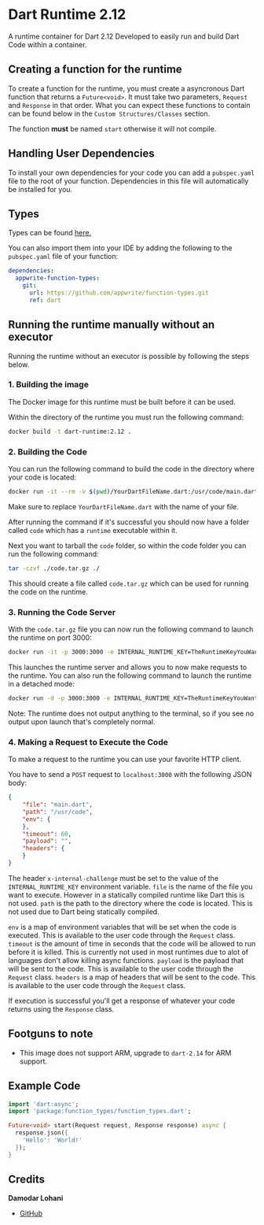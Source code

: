 # Dart Runtime 2.12
A runtime container for Dart 2.12
Developed to easily run and build Dart Code within a container.

## Creating a function for the runtime
To create a function for the runtime, you must create a asyncronous Dart function that returns a `Future<void>`. It must take two parameters, `Request` and `Response` in that order. What you can expect these functions to contain can be found below in the `Custom Structures/Classes` section.

The function **must** be named `start` otherwise it will not compile.

## Handling User Dependencies
To install your own dependencies for your code you can add a `pubspec.yaml` file to the root of your function. Dependencies in this file will automatically be installed for you.

## Types

Types can be found [here.](function_types)

You can also import them into your IDE by adding the following to the `pubspec.yaml` file of your function:
```yaml
dependencies:
  appwrite-function-types:
    git: 
      url: https://github.com/appwrite/function-types.git
      ref: dart
```


## Running the runtime manually without an executor
Running the runtime without an executor is possible by following the steps below.

### 1. Building the image

The Docker image for this runtime must be built before it can be used.

Within the directory of the runtime you must run the following command:
```bash
docker build -t dart-runtime:2.12 .
```

### 2. Building the Code

You can run the following command to build the code in the directory where your code is located:
```bash
docker run -it --rm -v $(pwd)/YourDartFileName.dart:/usr/code/main.dart -v $(pwd)/code:/usr/code dart-runtime:2.12 /usr/local/src/build.sh
```

Make sure to replace `YourDartFileName.dart` with the name of your file.

After running the command if it's successful you should now have a folder called `code` which has a `runtime` executable within it.

Next you want to tarball the `code` folder, so within the code folder you can run the following command:
```bash
tar -czvf ./code.tar.gz ./
```
This should create a file called `code.tar.gz` which can be used for running the code on the runtime.

### 3. Running the Code Server

With the `code.tar.gz` file you can now run the following command to launch the runtime on port 3000:
```bash
docker run -it -p 3000:3000 -e INTERNAL_RUNTIME_KEY=TheRuntimeKeyYouWant --rm -v $(pwd)/code.tar.gz:/tmp/code.tar.gz dart-runtime:2.12 /usr/local/src/launch.sh
```
This launches the runtime server and allows you to now make requests to the runtime. You can also run the following command to launch the runtime in a detached mode:
```bash
docker run -d -p 3000:3000 -e INTERNAL_RUNTIME_KEY=TheRuntimeKeyYouWant --rm -v $(pwd)/code.tar.gz:/tmp/code.tar.gz dart-runtime:2.12 /usr/local/src/launch.sh
```

Note: The runtime does not output anything to the terminal, so if you see no output upon launch that's completely normal.

### 4. Making a Request to Execute the Code

To make a request to the runtime you can use your favorite HTTP client.

You have to send a `POST` request to `localhost:3000` with the following JSON body:
```json
{
    "file": "main.dart",
    "path": "/usr/code",
    "env": {
    },
    "timeout": 60,
    "payload": "", 
    "headers": {
    }
}
```
The header `x-internal-challenge` must be set to the value of the `INTERNAL_RUNTIME_KEY` environment variable.
`file` is the name of the file you want to execute. However in a statically compiled runtime like Dart this is not used.
`path` is the path to the directory where the code is located. This is not used due to Dart being statically compiled.

`env` is a map of environment variables that will be set when the code is executed. This is available to the user code through the `Request` class.
`timeout` is the amount of time in seconds that the code will be allowed to run before it is killed. This is currently not used in most runtimes due to alot of languages don't allow killing async functions.
`payload` is the payload that will be sent to the code. This is available to the user code through the `Request` class.
`headers` is a map of headers that will be sent to the code. This is available to the user code through the `Request` class.

If execution is successful you'll get a response of whatever your code returns using the `Response` class.

## Footguns to note
 - This image does not support ARM, upgrade to `dart-2.14` for ARM support.

## Example Code

```dart
import 'dart:async';
import 'package:function_types/function_types.dart';

Future<void> start(Request request, Response response) async {
  response.json({
    'Hello': 'World!'
  });
}
```

## Credits
**Damodar Lohani**
 - [GitHub](https://github.com/lohanidamodar/)